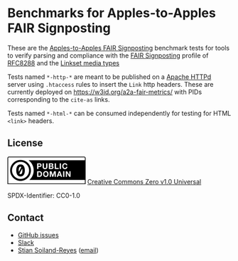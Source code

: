 # Benchmarks for Apples-to-Apples FAIR Signposting


These are the [Apples-to-Apples FAIR Signposting](https://signposting.org/FAIR/apples-hackathon/)
benchmark tests for tools to verify parsing and compliance with the
[FAIR Signposting](https://signposting.org/FAIR/) profile of 
[RFC8288](https://tools.ietf.org/html/rfc8288#section-2)
and the [Linkset media types](https://datatracker.ietf.org/doc/draft-ietf-httpapi-linkset/)

Tests named `*-http-*` are meant to be published on a [Apache HTTPd](https://httpd.apache.org/) server using `.htaccess` rules to insert the `Link` http headers. These are currently deployed on <https://w3id.org/a2a-fair-metrics/> with PIDs corresponding to the `cite-as` links.

Tests named `*-html-*` can be consumed independently for testing for HTML `<link>` headers.

## License

![CC0](cc-zero.svg) [Creative Commons Zero v1.0 Universal](https://spdx.org/licenses/CC0-1.0)

SPDX-Identifier: CC0-1.0


## Contact

* [GitHub issues](https://github.com/stain/Apples-to-Apples-FAIR-Metrics/issues)
* [Slack](https://join.slack.com/t/applestoapples/shared_invite/zt-15iuqnirp-~91h2i4ltn1kdZdNPea0Xw)
* [Stian Soiland-Reyes](https://s11.no/) ([email](mailto:soiland-reyes@manchester.ac.uk))

